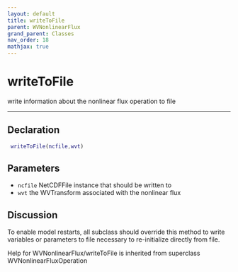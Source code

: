 ```yaml
---
layout: default
title: writeToFile
parent: WVNonlinearFlux
grand_parent: Classes
nav_order: 18
mathjax: true
---
```


#  writeToFile

write information about the nonlinear flux operation to file


---

## Declaration
```matlab
 writeToFile(ncfile,wvt)
```
## Parameters
+ `ncfile`  NetCDFFile instance that should be written to
+ `wvt`  the WVTransform associated with the nonlinear flux

## Discussion

  To enable model restarts, all subclass should override this
  method to write variables or parameters to file necessary to
  re-initialize directly from file.
 
        
Help for WVNonlinearFlux/writeToFile is inherited from superclass WVNonlinearFluxOperation
